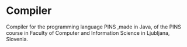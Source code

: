 # Compiler
Compiler for the programming language PINS ,made in Java, of the PINS course in Faculty of Computer and Information Science in Ljubljana, Slovenia.
